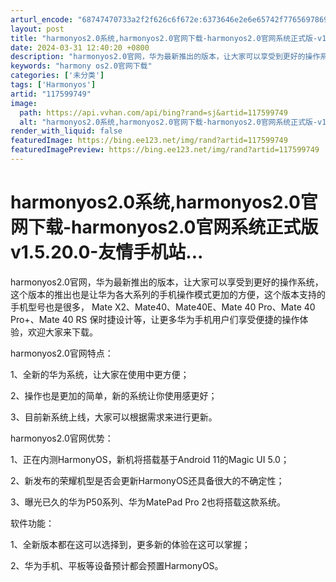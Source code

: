 ```yaml
---
arturl_encode: "68747470733a2f2f626c6f672e:6373646e2e6e65742f77656978696e5f33333838333130342f:61727469636c652f64657461696c732f313137353939373439"
layout: post
title: "harmonyos2.0系统,harmonyos2.0官网下载-harmonyos2.0官网系统正式版-v1.5.20.0-友情手机站..."
date: 2024-03-31 12:40:20 +0800
description: "harmonyos2.0官网，华为最新推出的版本，让大家可以享受到更好的操作系统，这个版本的推出也是"
keywords: "harmony os2.0官网下载"
categories: ['未分类']
tags: ['Harmonyos']
artid: "117599749"
image:
  path: https://api.vvhan.com/api/bing?rand=sj&artid=117599749
  alt: "harmonyos2.0系统,harmonyos2.0官网下载-harmonyos2.0官网系统正式版-v1.5.20.0-友情手机站..."
render_with_liquid: false
featuredImage: https://bing.ee123.net/img/rand?artid=117599749
featuredImagePreview: https://bing.ee123.net/img/rand?artid=117599749
---
```


# harmonyos2.0系统,harmonyos2.0官网下载-harmonyos2.0官网系统正式版 v1.5.20.0-友情手机站...

harmonyos2.0官网，华为最新推出的版本，让大家可以享受到更好的操作系统，这个版本的推出也是让华为各大系列的手机操作模式更加的方便，这个版本支持的手机型号也是很多， Mate X2、Mate40、Mate40E、Mate 40 Pro、Mate 40 Pro+、Mate 40 RS 保时捷设计等，让更多华为手机用户们享受便捷的操作体验，欢迎大家来下载。

harmonyos2.0官网特点：

1、全新的华为系统，让大家在使用中更方便；

2、操作也是更加的简单，新的系统让你使用感更好；

3、目前新系统上线，大家可以根据需求来进行更新。

harmonyos2.0官网优势：

1、正在内测HarmonyOS，新机将搭载基于Android 11的Magic UI 5.0；

2、新发布的荣耀机型是否会更新HarmonyOS还具备很大的不确定性；

3、曝光已久的华为P50系列、华为MatePad Pro 2也将搭载这款系统。

软件功能：

1、全新版本都在这可以选择到，更多新的体验在这可以掌握；

2、华为手机、平板等设备预计都会预置HarmonyOS。